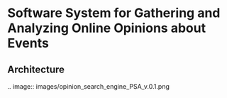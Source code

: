 Software System for Gathering and Analyzing Online Opinions about Events
========================================================================

Architecture
------------
.. image:: images/opinion_search_engine_PSA_v.0.1.png


